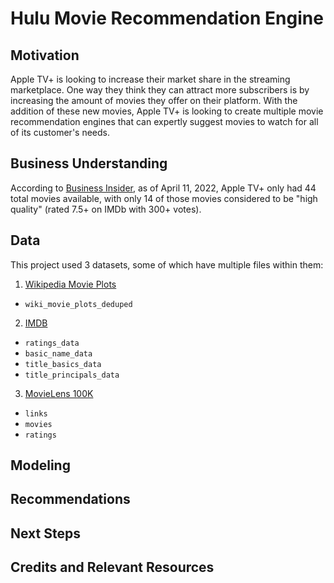 # Hulu Movie Recommendation Engine

## Motivation

Apple TV+ is looking to increase their market share in the streaming marketplace. One way they think they can attract more subscribers is by increasing the amount of movies they offer on their platform. With the addition of these new movies, Apple TV+ is looking to create multiple movie recommendation engines that can expertly suggest movies to watch for all of its customer's needs.

## Business Understanding

According to [Business Insider](https://www.businessinsider.com/major-streaming-services-compared-cost-number-of-movies-and-shows-2022-4#prime-video-has-the-most-movies-of-any-service-but-hbo-max-has-the-most-high-quality-movies-2), as of April 11, 2022, Apple TV+ only had 44 total movies available, with only 14 of those movies considered to be "high quality" (rated 7.5+ on IMDb with 300+ votes).

## Data

This project used 3 datasets, some of which have multiple files within them:

1. [Wikipedia Movie Plots](https://www.kaggle.com/datasets/jrobischon/wikipedia-movie-plots)
  * `wiki_movie_plots_deduped`
2. [IMDB](https://www.kaggle.com/datasets/ashirwadsangwan/imdb-dataset)
  * `ratings_data`
  * `basic_name_data`
  * `title_basics_data`
  * `title_principals_data`
3. [MovieLens 100K](https://grouplens.org/datasets/movielens/latest/)
  * `links`
  * `movies`
  * `ratings`

## Modeling

## Recommendations

## Next Steps

## Credits and Relevant Resources